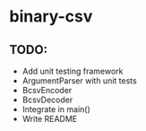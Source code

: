 # binary-csv

## TODO:

* Add unit testing framework
* ArgumentParser with unit tests
* BcsvEncoder
* BcsvDecoder
* Integrate in main()
* Write README
